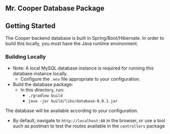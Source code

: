 Mr. Cooper Database Package
------------------------------
## Getting Started
The Cooper backend database is built in Spring/Boot/Hibernate. In order to build this locally, you must have the Java runtime environment.

### Building Locally
- Note: A local MySQL database instance is required for running this database instance locally. 
    - Configure the `.env` file appropriate to your configuration.
- Build the database package:
    - In this directory, run:
        - `./gradlew build`
        - `java -jar build/libs/database-0.0.1.jar`
        
The database will be available according to your configuration. 
* By default, navigate to `http://localhost:80` in the browser, or use a tool such as postman to test the routes available 
in the `controllers` package
